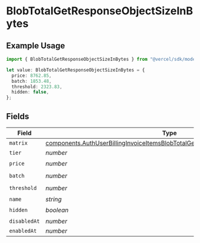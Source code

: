 # BlobTotalGetResponseObjectSizeInBytes

## Example Usage

```typescript
import { BlobTotalGetResponseObjectSizeInBytes } from "@vercel/sdk/models/components/authuser.js";

let value: BlobTotalGetResponseObjectSizeInBytes = {
  price: 8762.85,
  batch: 1853.48,
  threshold: 2323.83,
  hidden: false,
};
```

## Fields

| Field                                                                                                                                                                                  | Type                                                                                                                                                                                   | Required                                                                                                                                                                               | Description                                                                                                                                                                            |
| -------------------------------------------------------------------------------------------------------------------------------------------------------------------------------------- | -------------------------------------------------------------------------------------------------------------------------------------------------------------------------------------- | -------------------------------------------------------------------------------------------------------------------------------------------------------------------------------------- | -------------------------------------------------------------------------------------------------------------------------------------------------------------------------------------- |
| `matrix`                                                                                                                                                                               | [components.AuthUserBillingInvoiceItemsBlobTotalGetResponseObjectSizeInBytesMatrix](../../models/components/authuserbillinginvoiceitemsblobtotalgetresponseobjectsizeinbytesmatrix.md) | :heavy_minus_sign:                                                                                                                                                                     | N/A                                                                                                                                                                                    |
| `tier`                                                                                                                                                                                 | *number*                                                                                                                                                                               | :heavy_minus_sign:                                                                                                                                                                     | N/A                                                                                                                                                                                    |
| `price`                                                                                                                                                                                | *number*                                                                                                                                                                               | :heavy_check_mark:                                                                                                                                                                     | N/A                                                                                                                                                                                    |
| `batch`                                                                                                                                                                                | *number*                                                                                                                                                                               | :heavy_check_mark:                                                                                                                                                                     | N/A                                                                                                                                                                                    |
| `threshold`                                                                                                                                                                            | *number*                                                                                                                                                                               | :heavy_check_mark:                                                                                                                                                                     | N/A                                                                                                                                                                                    |
| `name`                                                                                                                                                                                 | *string*                                                                                                                                                                               | :heavy_minus_sign:                                                                                                                                                                     | N/A                                                                                                                                                                                    |
| `hidden`                                                                                                                                                                               | *boolean*                                                                                                                                                                              | :heavy_check_mark:                                                                                                                                                                     | N/A                                                                                                                                                                                    |
| `disabledAt`                                                                                                                                                                           | *number*                                                                                                                                                                               | :heavy_minus_sign:                                                                                                                                                                     | N/A                                                                                                                                                                                    |
| `enabledAt`                                                                                                                                                                            | *number*                                                                                                                                                                               | :heavy_minus_sign:                                                                                                                                                                     | N/A                                                                                                                                                                                    |